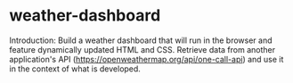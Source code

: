 # weather-dashboard

Introduction:
Build a weather dashboard that will run in the browser and feature dynamically updated HTML and CSS. Retrieve data from another application's API (https://openweathermap.org/api/one-call-api) and use it in the context of what is developed.
